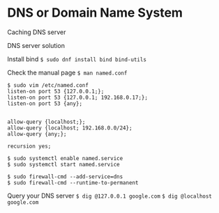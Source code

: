 # DNS or Domain Name System

Caching DNS server

DNS server solution

Install bind
`$ sudo dnf install bind bind-utils`

Check the manual page
`$ man named.conf`

```
$ sudo vim /etc/named.conf
listen-on port 53 {127.0.0.1;};
listen-on port 53 {127.0.0.1; 192.168.0.17;};
listen-on port 53 {any};


allow-query {localhost;};
allow-query {localhost; 192.168.0.0/24};
allow-query {any;};

recursion yes;
```

```
$ sudo systemctl enable named.service
$ sudo systemctl start named.service

$ sudo firewall-cmd --add-service=dns
$ sudo firewall-cmd --runtime-to-permanent
```

Query your DNS server
`$ dig @127.0.0.1 google.com`
`$ dig @localhost google.com`
